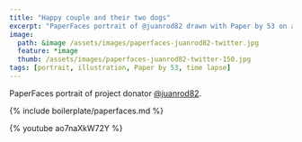 ```yaml
---
title: "Happy couple and their two dogs"
excerpt: "PaperFaces portrait of @juanrod82 drawn with Paper by 53 on an iPad."
image: 
  path: &image /assets/images/paperfaces-juanrod82-twitter.jpg 
  feature: *image
  thumb: /assets/images/paperfaces-juanrod82-twitter-150.jpg
tags: [portrait, illustration, Paper by 53, time lapse]
---
```


PaperFaces portrait of project donator [@juanrod82](http://twitter.com/juanrod82).

{% include boilerplate/paperfaces.md %}

{% youtube ao7naXkW72Y %}
